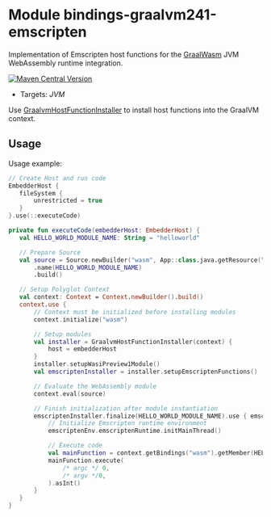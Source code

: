 # Module bindings-graalvm241-emscripten

Implementation of Emscripten host functions for the [GraalWasm] JVM WebAssembly runtime integration.

[<img alt="Maven Central Version" src="https://img.shields.io/maven-central/v/at.released.weh/bindings-graalvm241-emscripten?style=flat-square">](https://central.sonatype.com/artifact/at.released.weh/bindings-graalvm240-emscripten/overview)

* Targets: *JVM*

Use [GraalvmHostFunctionInstaller](https://weh.released.at/api/bindings-graalvm241-emscripten/at.released.weh.bindings.graalvm241/-graalvm-host-function-installer/index.html) to install host functions into the GraalVM context. 

## Usage

Usage example:

 ```kotlin
// Create Host and run code
EmbedderHost {
    fileSystem {
        unrestricted = true
    }
}.use(::executeCode)

private fun executeCode(embedderHost: EmbedderHost) {
    val HELLO_WORLD_MODULE_NAME: String = "helloworld"

    // Prepare Source
    val source = Source.newBuilder("wasm", App::class.java.getResource("helloworld.wasm"))
        .name(HELLO_WORLD_MODULE_NAME)
        .build()

    // Setup Polyglot Context
    val context: Context = Context.newBuilder().build()
    context.use {
        // Context must be initialized before installing modules
        context.initialize("wasm")

        // Setup modules
        val installer = GraalvmHostFunctionInstaller(context) {
            host = embedderHost
        }
        installer.setupWasiPreview1Module()
        val emscriptenInstaller = installer.setupEmscriptenFunctions()

        // Evaluate the WebAssembly module
        context.eval(source)

        // Finish initialization after module instantiation
        emscriptenInstaller.finalize(HELLO_WORLD_MODULE_NAME).use { emscriptenEnv ->
            // Initialize Emscripten runtime environment
            emscriptenEnv.emscriptenRuntime.initMainThread()

            // Execute code
            val mainFunction = context.getBindings("wasm").getMember(HELLO_WORLD_MODULE_NAME).getMember("main")
            mainFunction.execute(
                /* argc */ 0,
                /* argv */0,
            ).asInt()
        }
    }
}
 ```

[GraalWasm]: https://www.graalvm.org/latest/reference-manual/wasm/
